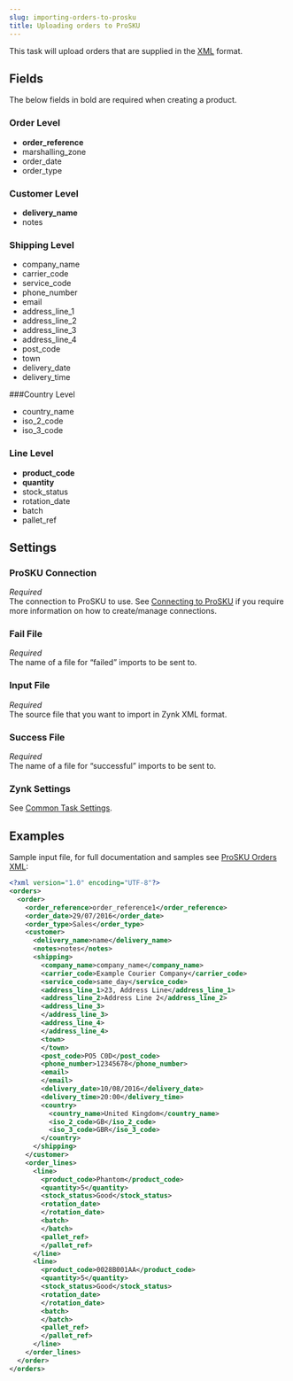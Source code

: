 ```yaml
---
slug: importing-orders-to-prosku
title: Uploading orders to ProSKU
---
```

This task will upload orders that are supplied in the [XML](xml) format.

## Fields
The below fields in bold are required when creating a product.

### Order Level
* __order_reference__
* marshalling_zone
* order_date
* order_type

### Customer Level
* __delivery_name__
* notes

### Shipping Level
* company_name
* carrier_code
* service_code
* phone_number
* email
* address_line_1
* address_line_2
* address_line_3
* address_line_4
* post_code
* town
* delivery_date
* delivery_time

###Country Level
* country_name
* iso_2_code
* iso_3_code

### Line Level
* __product_code__
* __quantity__
* stock_status
* rotation_date
* batch
* pallet_ref

## Settings
### ProSKU Connection
_Required_  
The connection to ProSKU to use. See [Connecting to ProSKU](connecting-to-prosku) if you require more information on how to create/manage connections.

### Fail File
_Required_  
The name of a file for “failed” imports to be sent to.

### Input File
_Required_  
The source file that you want to import in Zynk XML format.

### Success File
_Required_  
The name of a file for “successful” imports to be sent to. 

### Zynk Settings
See [Common Task Settings](common-task-settings).

## Examples
Sample input file, for full documentation and samples see [ProSKU Orders XML](prosku-orders-xml):  
```xml
<?xml version="1.0" encoding="UTF-8"?>
<orders>
  <order>
    <order_reference>order_reference1</order_reference>
    <order_date>29/07/2016</order_date>
    <order_type>Sales</order_type>
    <customer>
      <delivery_name>name</delivery_name>
      <notes>notes</notes>
      <shipping>
        <company_name>company_name</company_name>
        <carrier_code>Example Courier Company</carrier_code>
        <service_code>same_day</service_code>
        <address_line_1>23, Address Line</address_line_1>
        <address_line_2>Address Line 2</address_line_2>
        <address_line_3>
        </address_line_3>
        <address_line_4>
        </address_line_4>
        <town>
        </town>
        <post_code>PO5 C0D</post_code>
        <phone_number>12345678</phone_number>
        <email>
        </email>
        <delivery_date>10/08/2016</delivery_date>
        <delivery_time>20:00</delivery_time>
        <country>
          <country_name>United Kingdom</country_name>
          <iso_2_code>GB</iso_2_code>
          <iso_3_code>GBR</iso_3_code>
        </country>
      </shipping>
    </customer>
    <order_lines>
      <line>
        <product_code>Phantom</product_code>
        <quantity>5</quantity>
        <stock_status>Good</stock_status>
        <rotation_date>
        </rotation_date>
        <batch>
        </batch>
        <pallet_ref>
        </pallet_ref>
      </line>
      <line>
        <product_code>0028B001AA</product_code>
        <quantity>5</quantity>
        <stock_status>Good</stock_status>
        <rotation_date>
        </rotation_date>
        <batch>
        </batch>
        <pallet_ref>
        </pallet_ref>
      </line>
    </order_lines>
  </order>
</orders>
```
